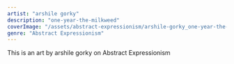 ```yaml
---
artist: "arshile gorky"
description: "one-year-the-milkweed"
coverImage: "/assets/abstract-expressionism/arshile-gorky_one-year-the-milkweed.jpg"
genre: "Abstract Expressionism"
---
```

This is an art by arshile gorky on Abstract Expressionism

